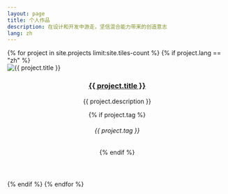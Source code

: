```yaml
---
layout: page
title: 个人作品
description: 在设计和开发中游走，坚信混合能力带来的创造意志
lang: zh
---
```


<!-- Main -->
<div id="main">

<section id="one" class="tiles">
	{% for project in site.projects limit:site.tiles-count %}
        {% if project.lang == "zh" %}
            <article>
                <span class="image">
                    <img src="{{ site.baseurl }}{{ project.image }}" alt="{{ project.title }}" />
                </span>
                <header class="major">
                    <h3><a href="{{ site.baseurl }}{{ project.url }}" class="link">{{ project.title }}</a></h3>
                    <p>{{ project.description }}</p>
                    {% if project.tag %}<h6 class="icon fa-tag"> {{ project.tag }}</h6>{% endif %}
                </header>
            </article>
        {% endif %}
	{% endfor %}
</section>


</div>
